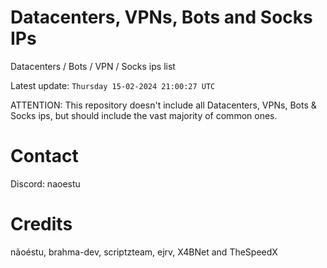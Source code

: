# Datacenters, VPNs, Bots and Socks IPs
 
Datacenters / Bots / VPN / Socks ips list

Latest update: `Thursday 15-02-2024 21:00:27 UTC` 

ATTENTION: This repository doesn't include all Datacenters, VPNs, Bots & Socks ips, 
but should include the vast majority of common ones.

# Contact
Discord: naoestu

# Credits
nãoéstu, brahma-dev, scriptzteam, ejrv, X4BNet and TheSpeedX
